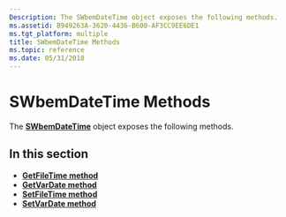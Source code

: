 ```yaml
---
Description: The SWbemDateTime object exposes the following methods.
ms.assetid: B949263A-3620-4436-B600-AF3CC9EE6DE1
ms.tgt_platform: multiple
title: SWbemDateTime Methods
ms.topic: reference
ms.date: 05/31/2018
---
```


# SWbemDateTime Methods

The [**SWbemDateTime**](swbemdatetime.md) object exposes the following methods.

## In this section

-   [**GetFileTime method**](swbemdatetime-getfiletime.md)
-   [**GetVarDate method**](swbemdatetime-getvardate.md)
-   [**SetFileTime method**](swbemdatetime-setfiletime.md)
-   [**SetVarDate method**](swbemdatetime-setvardate.md)

 

 



